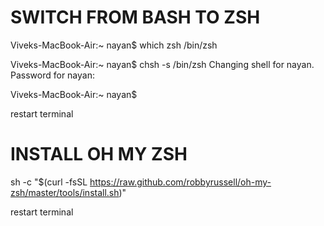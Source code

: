 # SWITCH FROM BASH TO ZSH
Viveks-MacBook-Air:~ nayan$ which zsh
/bin/zsh

Viveks-MacBook-Air:~ nayan$ chsh -s /bin/zsh
Changing shell for nayan.
Password for nayan: 

Viveks-MacBook-Air:~ nayan$ 

restart terminal

# INSTALL OH MY ZSH
sh -c "$(curl -fsSL https://raw.github.com/robbyrussell/oh-my-zsh/master/tools/install.sh)"

restart terminal
